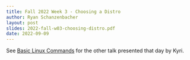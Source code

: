 ```yaml
---
title: Fall 2022 Week 3 - Choosing a Distro
author: Ryan Schanzenbacher
layout: post
slides: 2022-fall-w03-choosing-distro.pdf
date: 2022-09-09
---
```


See [Basic Linux Commands](/talks/2022/09/09/w3-basic-commands/) for the other talk presented that day by Kyri.

